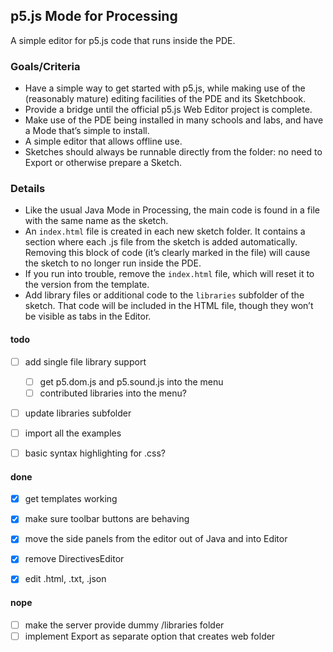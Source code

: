 ## p5.js Mode for Processing

A simple editor for p5.js code that runs inside the PDE. 


### Goals/Criteria

* Have a simple way to get started with p5.js, while making use of the (reasonably mature) editing facilities of the PDE and its Sketchbook.
* Provide a bridge until the official p5.js Web Editor project is complete.
* Make use of the PDE being installed in many schools and labs, and have a Mode that’s simple to install.
* A simple editor that allows offline use.
* Sketches should always be runnable directly from the folder: no need to Export or otherwise prepare a Sketch. 


### Details

* Like the usual Java Mode in Processing, the main code is found in a file with the same name as the sketch.
* An `index.html` file is created in each new sketch folder. It contains a section where each .js file from the sketch is added automatically. Removing this block of code (it’s clearly marked in the file) will cause the sketch to no longer run inside the PDE.
* If you run into trouble, remove the `index.html` file, which will reset it to the version from the template.
* Add library files or additional code to the `libraries` subfolder of the sketch. That code will be included in the HTML file, though they won’t be visible as tabs in the Editor.


#### todo

- [ ] add single file library support
	- [ ] get p5.dom.js and p5.sound.js into the menu
	- [ ] contributed libraries into the menu?
- [ ] update libraries subfolder
- [ ] import all the examples
- [ ] basic syntax highlighting for .css?


#### done

- [x] get templates working
- [x] make sure toolbar buttons are behaving
- [x] move the side panels from the editor out of Java and into Editor
- [x] remove DirectivesEditor
- [x] edit .html, .txt, .json


#### nope

- [ ] make the server provide dummy /libraries folder
- [ ] implement Export as separate option that creates web folder
